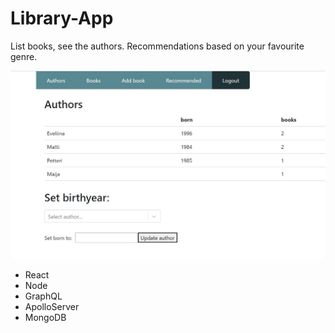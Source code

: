 # Library-App

List books, see the authors. Recommendations based on your favourite genre.

![](authors.jpg)

- React
- Node
- GraphQL
- ApolloServer
- MongoDB
